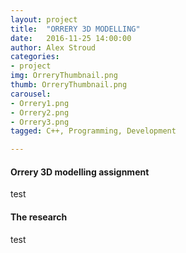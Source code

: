 ```yaml
---
layout: project
title:  "ORRERY 3D MODELLING"
date:   2016-11-25 14:00:00
author: Alex Stroud
categories:
- project
img: OrreryThumbnail.png
thumb: OrreryThumbnail.png
carousel:
- Orrery1.png
- Orrery2.png
- Orrery3.png
tagged: C++, Programming, Development

---
```


#### Orrery 3D modelling assignment
test



#### The research

test
